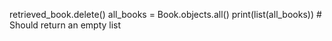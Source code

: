 
retrieved_book.delete()
all_books = Book.objects.all()
print(list(all_books))  # Should return an empty list

